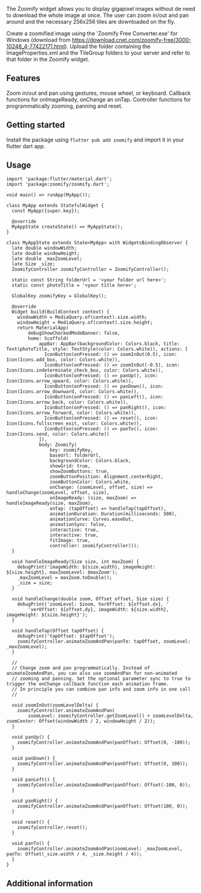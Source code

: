 The Zoomify widget allows you to display gigapixel images without de need to 
download the whole image at once. The user can zoom in/out and pan around and
the necessary 256x256 tiles are downloaded on the fly.

Create a zoomified image using the 'Zoomify Free Converter.exe' for Windows (download from
https://download.cnet.com/zoomify-free/3000-10248_4-77422171.html).
Upload the folder containing the ImageProperties.xml and the TileGroup folders 
to your server and refer to that folder in the Zoomify widget.

## Features

Zoom in/out and pan using gestures, mouse wheel, or keyboard.
Callback functions for onImageReady, onChange an onTap. 
Controller functions for programmatically zooming, panning and reset.

## Getting started

Install the package using `flutter pub add zoomify` and import it in your flutter dart app.

## Usage

	import 'package:flutter/material.dart';
	import 'package:zoomify/zoomify.dart';

	void main() => runApp(MyApp());

	class MyApp extends StatefulWidget {
	  const MyApp({super.key});

	  @override
	  MyAppState createState() => MyAppState();
	}

	class MyAppState extends State<MyApp> with WidgetsBindingObserver {
	  late double windowWidth;
	  late double windowHeight;
      late double _maxZoomLevel;
      late Size _size;
      ZoomifyController zoomifyController = ZoomifyController();

	  static const String folderUrl = '<your folder url here>';
	  static const photoTitle = '<your title here>';

	  GlobalKey zoomifyKey = GlobalKey();

	  @override
	  Widget build(BuildContext context) {
		windowWidth = MediaQuery.of(context).size.width;
		windowHeight = MediaQuery.of(context).size.height;
		return MaterialApp(
			debugShowCheckedModeBanner: false,
			home: Scaffold(
				appBar: AppBar(backgroundColor: Colors.black, title: Text(photoTitle, style: TextStyle(color: Colors.white)), actions: [
				  IconButton(onPressed: () => zoomInOut(0.5), icon: Icon(Icons.add_box, color: Colors.white)),
				  IconButton(onPressed: () => zoomInOut(-0.5), icon: Icon(Icons.indeterminate_check_box, color: Colors.white)),
				  IconButton(onPressed: () => panUp(), icon: Icon(Icons.arrow_upward, color: Colors.white)),
				  IconButton(onPressed: () => panDown(), icon: Icon(Icons.arrow_downward, color: Colors.white)),
				  IconButton(onPressed: () => panLeft(), icon: Icon(Icons.arrow_back, color: Colors.white)),
				  IconButton(onPressed: () => panRight(), icon: Icon(Icons.arrow_forward, color: Colors.white)),
				  IconButton(onPressed: () => reset(), icon: Icon(Icons.fullscreen_exit, color: Colors.white)),
                  IconButton(onPressed: () => panTo(), icon: Icon(Icons.send, color: Colors.white))
				]),
				body: Zoomify(
					key: zoomifyKey,
					baseUrl: folderUrl,
					backgroundColor: Colors.black,
					showGrid: true,
					showZoomButtons: true,
					zoomButtonPosition: Alignment.centerRight,
					zoomButtonColor: Colors.white,
                    onChange: (zoomLevel, offset, size) => handleChange(zoomLevel, offset, size),
                    onImageReady: (size, maxZoom) => handleImageReady(size, maxZoom),
                    onTap: (tapOffset) => handleTap(tapOffset),
					animationDuration: Duration(milliseconds: 500),
					animationCurve: Curves.easeOut,
                    animationSync: false,
                    interactive: true,
                    interactive: true,
                    fitImage: true,
					controller: zoomifyController)));
	  }

	  void handleImageReady(Size size, int maxZoom) {
		debugPrint('imageWidth: ${size.width}, imageHeight: ${size.height}, maxZoomLevel: $maxZoom');
        _maxZoomLevel = maxZoom.toDouble();
        _size = size;
	  }

	  void handleChange(double zoom, Offset offset, Size size) {
		debugPrint('zoomLevel: $zoom, horOffset: ${offset.dx}, '
			'verOffset: ${offset.dy}, imageWidth: ${size.width}, imageHeight: ${size.height}');
	  }

	  void handleTap(Offset tapOffset) {
		debugPrint('tapOffset: $tapOffset');
        zoomifyController.animateZoomAndPan(panTo: tapOffset, zoomLevel: _maxZoomLevel);
	  }

	  //
	  // Change zoom and pan programmatically. Instead of animateZoomAndPan, you can also use zoomAndPan for non-animated
	  // zooming and panning. Set the optional parameter sync to true to trigger the onChange callback function each animation frame.
	  // In principle you can combine pan info and zoom info in one call
	  //

	  void zoomInOut(zoomLevelDelta) {
		zoomifyController.animateZoomAndPan(
			zoomLevel: zoomifyController.getZoomLevel() + zoomLevelDelta, zoomCenter: Offset(windowWidth / 2, windowHeight / 2));
	  }

	  void panUp() {
		zoomifyController.animateZoomAndPan(panOffset: Offset(0, -100));
	  }

	  void panDown() {
		zoomifyController.animateZoomAndPan(panOffset: Offset(0, 100));
	  }

	  void panLeft() {
		zoomifyController.animateZoomAndPan(panOffset: Offset(-100, 0));
	  }

	  void panRight() {
		zoomifyController.animateZoomAndPan(panOffset: Offset(100, 0));
	  }

	  void reset() {
		zoomifyController.reset();
	  }

      void panTo() {
        zoomifyController.animateZoomAndPan(zoomLevel: _maxZoomLevel, panTo: Offset(_size.width / 4, _size.height / 4));
      }
	}


## Additional information


